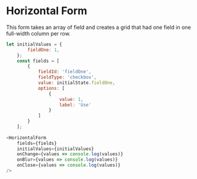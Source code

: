 # Horizontal Form
This form takes an array of field and creates a grid that had one field in one full-width column per row.


```js
let initialValues = {
		fieldOne: 1,
	};
	const fields = [
		{
			fieldId: 'fieldOne',
			fieldType: 'checkbox',
			value: initialState.fieldOne,
			options: [
				{
					value: 1,
					label: 'Use'
				}
			]
		}
	];
	
<HorizontalForm
    fields={fields}
    initialValues={initialValues}
    onChange={values => console.log(values)}
    onBlur={values => console.log(values)}
    onClose={values => console.log(values)}
/>
```